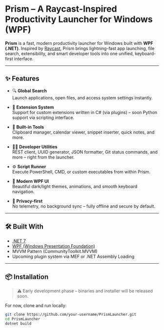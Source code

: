 # Prism – A Raycast-Inspired Productivity Launcher for Windows (WPF)

**Prism** is a fast, modern productivity launcher for Windows built with **WPF (.NET)**. Inspired by [Raycast](https://www.raycast.com/), Prism brings lightning-fast app launching, file search, extensibility, and smart developer tools into one unified, keyboard-first interface.

---

## ✨ Features

- 🔍 **Global Search**  
  Launch applications, open files, and access system settings instantly.

- 🧩 **Extension System**  
  Support for custom extensions written in C# (via plugins) – soon Python support via scripting interface.

- 📅 **Built-in Tools**  
  Clipboard manager, calendar viewer, snippet inserter, quick notes, and more.

- 🧑‍💻 **Developer Utilities**  
  REST client, UUID generator, JSON formatter, Git status commands, and more – right from the launcher.

- ⚙️ **Script Runner**  
  Execute PowerShell, CMD, or custom executables from within Prism.

- 🎨 **Modern WPF UI**  
  Beautiful dark/light themes, animations, and smooth keyboard navigation.

- 🔐 **Privacy-first**  
  No telemetry, no background sync – fully offline and secure by default.

---

## 🛠️ Built With

- [.NET 7](https://dotnet.microsoft.com/en-us/download/dotnet/7.0)
- [WPF (Windows Presentation Foundation)](https://learn.microsoft.com/en-us/dotnet/desktop/wpf/)
- MVVM Pattern (CommunityToolkit.MVVM)
- Upcoming plugin system via MEF or .NET Assembly Loading

---

## 📦 Installation

> ⚠️ Early development phase – binaries and installer will be released soon.

For now, clone and run locally:

```bash
git clone https://github.com/your-username/PrismLauncher.git
cd PrismLauncher
dotnet build
